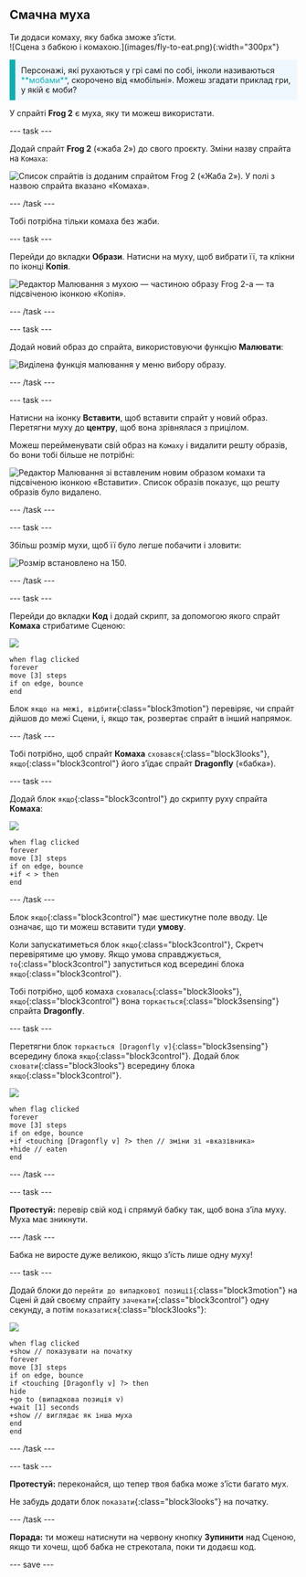 ## Смачна муха

<div style="display: flex; flex-wrap: wrap">
<div style="flex-basis: 200px; flex-grow: 1; margin-right: 15px;">
Ти додаси комаху, яку бабка зможе зʼїсти. 
</div>
<div>
![Сцена з бабкою і комахою.](images/fly-to-eat.png){:width="300px"}
</div>
</div>

<p style="border-left: solid; border-width:10px; border-color: #0faeb0; background-color: aliceblue; padding: 10px;">
Персонажі, які рухаються у грі самі по собі, інколи називаються <span style="color: #0faeb0">**мобами**</span>, скорочено від «мобільні». Можеш згадати приклад гри, у якій є моби?</p>

У спрайті **Frog 2** є муха, яку ти можеш використати.

--- task ---

Додай спрайт **Frog 2** («жаба 2») до свого проєкту. Зміни назву спрайта на `Комаха`:

![Список спрайтів із доданим спрайтом Frog 2 («Жаба 2»). У полі з назвою спрайта вказано «Комаха».](images/fly-sprite.png)


--- /task ---

Тобі потрібна тільки комаха без жаби.

--- task ---

Перейди до вкладки **Образи**. Натисни на муху, щоб вибрати її, та клікни по іконці **Копія**.

![Редактор Малювання з мухою — частиною образу Frog 2-a — та підсвіченою іконкою «Копія».](images/copy-fly.png)

--- /task ---

--- task ---

Додай новий образ до спрайта, використовуючи функцію **Малювати**:

![Виділена функція малювання у меню вибору образу.](images/paint-sprite.png)

--- /task ---

--- task ---

Натисни на іконку **Вставити**, щоб вставити спрайт у новий образ. Перетягни муху до **центру**, щоб вона зрівнялася з прицілом.

Можеш перейменувати свій образ на `Комаху` і видалити решту образів, бо вони тобі більше не потрібні:

![Редактор Малювання зі вставленим новим образом комахи та підсвіченою іконкою «Вставити». Список образів показує, що решту образів було видалено.](images/fly-costume.png)

--- /task ---

--- task ---

Збільш розмір мухи, щоб її було легше побачити і зловити:

![Розмір встановлено на 150.](images/fly-size.png)

--- /task ---

--- task ---

Перейди до вкладки **Код** і додай скрипт, за допомогою якого спрайт **Комаха** стрибатиме Сценою:

![](images/fly-icon.png)

```blocks3
when flag clicked
forever
move [3] steps
if on edge, bounce
end
```

Блок `якщо на межі, відбити`{:class="block3motion"} перевіряє, чи спрайт дійшов до межі Сцени, і, якщо так, розвертає спрайт в інший напрямок.

--- /task ---

Тобі потрібно, щоб спрайт **Комаха** `сховався`{:class="block3looks"}, `якщо`{:class="block3control"} його зʼїдає спрайт **Dragonfly** («бабка»).

--- task ---

Додай блок `якщо`{:class="block3control"} до скрипту руху спрайта **Комаха**:

![](images/fly-icon.png)

```blocks3
when flag clicked
forever
move [3] steps
if on edge, bounce
+if < > then 
end
```
--- /task ---

Блок `якщо`{:class="block3control"} має шестикутне поле вводу. Це означає, що ти можеш вставити туди **умову**.

Коли запускатиметься блок `якщо`{:class="block3control"}, Скретч перевірятиме цю умову. Якщо умова справджується, `то`{:class="block3control"} запуститься код всередині блока `якщо`{:class="block3control"}.

Тобі потрібно, щоб комаха `сховалась`{:class="block3looks"}, `якщо`{:class="block3control"} вона `торкається`{:class="block3sensing"} спрайта **Dragonfly**.

--- task ---

Перетягни блок `торкається [Dragonfly v]`{:class="block3sensing"} всередину блока `якщо`{:class="block3control"}. Додай блок `сховати`{:class="block3looks"} всередину блока `якщо`{:class="block3control"}.

![](images/fly-icon.png)

```blocks3
when flag clicked
forever
move [3] steps
if on edge, bounce
+if <touching [Dragonfly v] ?> then // зміни зі «вказівника»
+hide // eaten
end
```

--- /task ---

--- task ---

**Протестуй:** перевір свій код і спрямуй бабку так, щоб вона зʼїла муху. Муха має зникнути.

--- /task ---

Бабка не виросте дуже великою, якщо зʼїсть лише одну муху!

--- task ---

Додай блоки до `перейти до випадкової позиції`{:class="block3motion"} на Сцені й дай своєму спрайту `зачекати`{:class="block3control"} одну секунду, а потім `показатися`{:class="block3looks"}:

![](images/fly-icon.png)

```blocks3
when flag clicked
+show // показувати на початку
forever
move [3] steps
if on edge, bounce
if <touching [Dragonfly v] ?> then
hide
+go to (випадкова позиція v)
+wait [1] seconds
+show // виглядає як інша муха
end
end
```

--- /task ---

--- task ---

**Протестуй:** переконайся, що тепер твоя бабка може зʼїсти багато мух.

Не забудь додати блок `показати`{:class="block3looks"} на початку.

--- /task ---

**Порада:** ти можеш натиснути на червону кнопку **Зупинити** над Сценою, якщо ти хочеш, щоб бабка не стрекотала, поки ти додаєш код.

--- save ---

